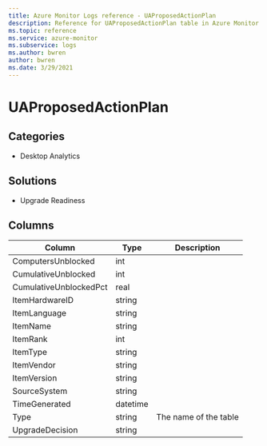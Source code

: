 ```yaml
---
title: Azure Monitor Logs reference - UAProposedActionPlan
description: Reference for UAProposedActionPlan table in Azure Monitor Logs.
ms.topic: reference
ms.service: azure-monitor
ms.subservice: logs
ms.author: bwren
author: bwren
ms.date: 3/29/2021
---
```


# UAProposedActionPlan

 

## Categories

- Desktop Analytics
## Solutions

- Upgrade Readiness




## Columns

|Column|Type|Description|
|---|---|---|
|ComputersUnblocked|int||
|CumulativeUnblocked|int||
|CumulativeUnblockedPct|real||
|ItemHardwareID|string||
|ItemLanguage|string||
|ItemName|string||
|ItemRank|int||
|ItemType|string||
|ItemVendor|string||
|ItemVersion|string||
|SourceSystem|string||
|TimeGenerated|datetime||
|Type|string|The name of the table|
|UpgradeDecision|string||
